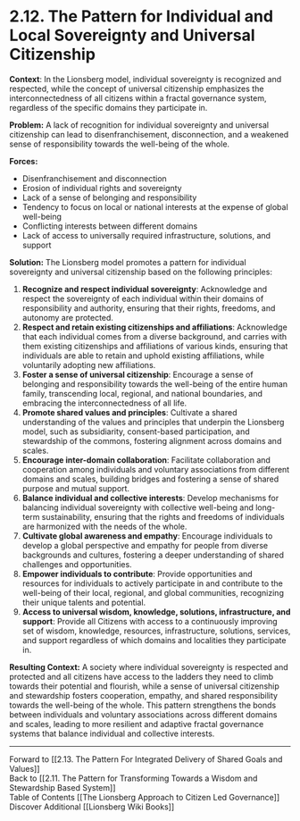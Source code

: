 # 2.12. The Pattern for Individual and Local Sovereignty and Universal Citizenship

**Context**: In the Lionsberg model, individual sovereignty is recognized and respected, while the concept of universal citizenship emphasizes the interconnectedness of all citizens within a fractal governance system, regardless of the specific domains they participate in.

**Problem:** A lack of recognition for individual sovereignty and universal citizenship can lead to disenfranchisement, disconnection, and a weakened sense of responsibility towards the well-being of the whole.

**Forces:**

-   Disenfranchisement and disconnection
-   Erosion of individual rights and sovereignty
-   Lack of a sense of belonging and responsibility
-   Tendency to focus on local or national interests at the expense of global well-being
-   Conflicting interests between different domains
-   Lack of access to universally required infrastructure, solutions, and support 

**Solution:** The Lionsberg model promotes a pattern for individual sovereignty and universal citizenship based on the following principles:

1.  **Recognize and respect individual sovereignty**: Acknowledge and respect the sovereignty of each individual within their domains of responsibility and authority, ensuring that their rights, freedoms, and autonomy are protected.  
2.  **Respect and retain existing citizenships and affiliations**: Acknowledge that each individual comes from a diverse background, and carries with them existing citizenships and affiliations of various kinds, ensuring that individuals are able to retain and uphold existing affiliations, while voluntarily adopting new affiliations. 
3.  **Foster a sense of universal citizenship**: Encourage a sense of belonging and responsibility towards the well-being of the entire human family, transcending local, regional, and national boundaries, and embracing the interconnectedness of all life.
4.  **Promote shared values and principles**: Cultivate a shared understanding of the values and principles that underpin the Lionsberg model, such as subsidiarity, consent-based participation, and stewardship of the commons, fostering alignment across domains and scales.
5.  **Encourage inter-domain collaboration**: Facilitate collaboration and cooperation among individuals and voluntary associations from different domains and scales, building bridges and fostering a sense of shared purpose and mutual support.
6.  **Balance individual and collective interests**: Develop mechanisms for balancing individual sovereignty with collective well-being and long-term sustainability, ensuring that the rights and freedoms of individuals are harmonized with the needs of the whole.
7.  **Cultivate global awareness and empathy**: Encourage individuals to develop a global perspective and empathy for people from diverse backgrounds and cultures, fostering a deeper understanding of shared challenges and opportunities.
8.  **Empower individuals to contribute**: Provide opportunities and resources for individuals to actively participate in and contribute to the well-being of their local, regional, and global communities, recognizing their unique talents and potential.
9. **Access to universal wisdom, knowledge, solutions, infrastructure, and support**: Provide all Citizens with access to a continuously improving set of wisdom, knowledge, resources, infrastructure, solutions, services, and support regardless of which domains and localities they participate in. 

**Resulting Context:** A society where individual sovereignty is respected and protected and all citizens have access to the ladders they need to climb towards their potential and flourish, while a sense of universal citizenship and stewardship fosters cooperation, empathy, and shared responsibility towards the well-being of the whole. This pattern strengthens the bonds between individuals and voluntary associations across different domains and scales, leading to more resilient and adaptive fractal governance systems that balance individual and collective interests.

___

Forward to [[2.13. The Pattern For Integrated Delivery of Shared Goals and Values]]  
Back to [[2.11. The Pattern for Transforming Towards a Wisdom and Stewardship Based System]]  
Table of Contents [[The Lionsberg Approach to Citizen Led Governance]]
Discover Additional [[Lionsberg Wiki Books]]  
